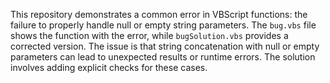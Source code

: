 This repository demonstrates a common error in VBScript functions: the failure to properly handle null or empty string parameters. The `bug.vbs` file shows the function with the error, while `bugSolution.vbs` provides a corrected version.  The issue is that string concatenation with null or empty parameters can lead to unexpected results or runtime errors. The solution involves adding explicit checks for these cases. 